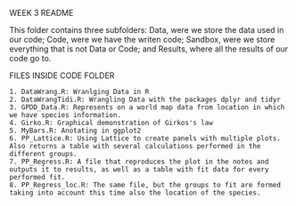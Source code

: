 WEEK 3 README

This folder contains three subfolders: Data, were we store the data used in our code;
Code, were we have the writen code; Sandbox, were we store everything that is not
Data or Code; and Results, where all the results of our code go to.

FILES INSIDE CODE FOLDER

	1. DataWrang.R: Wranlging Data in R
	2. DataWrangTidi.R: Wrangling Data with the packages dplyr and tidyr
	3. GPDD_Data.R: Represents on a world map data from location in which we have species information.
	4. Girko.R: Graphical demonstration of Girkos's law
	5. MyBars.R: Anotating in ggplot2
	6. PP_Lattice.R: Using Lattice to create panels with multiple plots. Also returns a table with several calculations performed in the different groups.
	7. PP_Regress.R: A file that reproduces the plot in the notes and outputs it to results, as well as a table with fit data for every performed fit.
	8. PP_Regress_loc.R: The same file, but the groups to fit are formed taking into account this time also the location of the species.  
